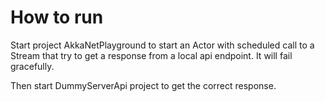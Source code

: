 # How to run
Start project AkkaNetPlayground to start an Actor with scheduled call to a Stream that try to get a response from a local api endpoint. 
It will fail gracefully.

Then start DummyServerApi project to get the correct response.
